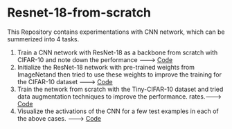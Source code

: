 # Resnet-18-from-scratch
This Repository contains experimentations with CNN network, which can be summerized into 4 tasks.
1. Train a CNN network with ResNet-18 as a backbone from scratch with CIFAR-10 and note down the performance ---> [Code](https://github.com/SarathMohanIITD/Resnet-18-from-scratch/blob/main/1.ipynb)
2. Initialize the ResNet-18 network with pre-trained weights from ImageNetand then tried to use these weights to improve the training for the CIFAR-10 dataset ---> [Code](https://github.com/SarathMohanIITD/Resnet-18-from-scratch/blob/main/2.ipynb)
3. Train the network from scratch with the Tiny-CIFAR-10 dataset and tried data augmentation techniques to improve the performance.
rates.---> [Code](https://github.com/SarathMohanIITD/Resnet-18-from-scratch/blob/main/3.ipynb)
4. Visualize the activations of the CNN for a few test examples in each of the above cases. ---> [Code](https://github.com/SarathMohanIITD/Resnet-18-from-scratch/blob/main/4.ipynb)
